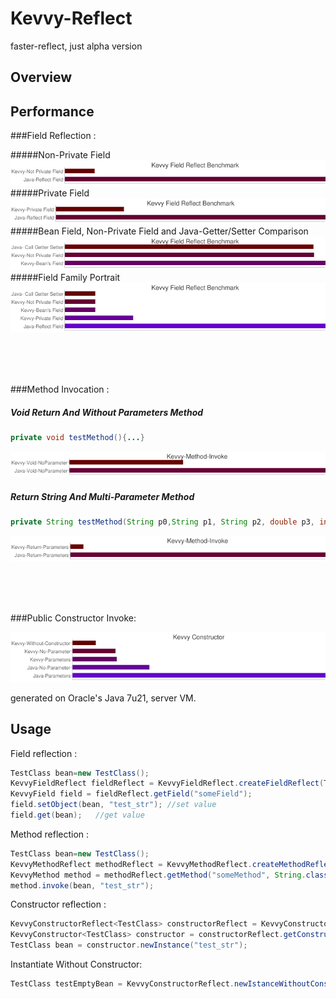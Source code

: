 # Kevvy-Reflect
faster-reflect, just alpha version

## Overview


## Performance
###Field Reflection :

#####Non-Private Field
![image](https://github.com/alimuya/kevvy-reflect/raw/master/build/res/benchmark/field/field_not_private_jdk7.png)
<br>
#####Private Field
![image](https://github.com/alimuya/kevvy-reflect/raw/master/build/res/benchmark/field/field_private_jdk7.png)
<br>
#####Bean Field, Non-Private Field and Java-Getter/Setter Comparison
![image](https://github.com/alimuya/kevvy-reflect/raw/master/build/res/benchmark/field/field_bean_public_gs_jdk7.png)
<br>
#####Field Family Portrait
![image](https://github.com/alimuya/kevvy-reflect/raw/master/build/res/benchmark/field/field_all_jdk7.png)


<br><br><br>

###Method Invocation :

##### Void Return And Without Parameters Method 
```java
private void testMethod(){...}
```
![image](https://github.com/alimuya/kevvy-reflect/raw/master/build/res/benchmark/method/method_void_nop_jdk7.png)
<br>
##### Return String And Multi-Parameter Method
```java
private String testMethod(String p0,String p1, String p2, double p3, int p4){...}
```
![image](https://github.com/alimuya/kevvy-reflect/raw/master/build/res/benchmark/method/method_return_ps_jdk7.png)

<br><br><br>

###Public Constructor Invoke:

![image](https://github.com/alimuya/kevvy-reflect/raw/master/build/res/benchmark/constructor/jdk7_constructor_all.png)


generated on Oracle's Java 7u21, server VM.

## Usage

Field reflection :

```java
TestClass bean=new TestClass();
KevvyFieldReflect fieldReflect = KevvyFieldReflect.createFieldReflect(TestClass.class);
KevvyField field = fieldReflect.getField("someField");
field.setObject(bean, "test_str"); //set value
field.get(bean);   //get value
```

Method reflection :

```java
TestClass bean=new TestClass();
KevvyMethodReflect methodReflect = KevvyMethodReflect.createMethodReflect(TestClass.class);
KevvyMethod method = methodReflect.getMethod("someMethod", String.class);
method.invoke(bean, "test_str");
```

Constructor reflection :

```java
KevvyConstructorReflect<TestClass> constructorReflect = KevvyConstructorReflect.createConstructor(TestClass.class);
KevvyConstructor<TestClass> constructor = constructorReflect.getConstructor(String.class);
TestClass bean = constructor.newInstance("test_str");
```

Instantiate Without Constructor:
```java
TestClass testEmptyBean = KevvyConstructorReflect.newIstanceWithoutConstructor(TestClass.class);
```

